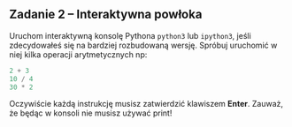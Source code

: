 ## Zadanie 2 &ndash; Interaktywna powłoka

Uruchom interaktywną konsolę Pythona `python3` lub `ipython3`, jeśli zdecydowałeś się na bardziej rozbudowaną wersję.
Spróbuj uruchomić w niej kilka operacji arytmetycznych np:


```python
2 + 3
10 / 4
30 * 2
```

Oczywiście każdą instrukcję musisz zatwierdzić klawiszem **Enter**.
Zauważ, że będąc w konsoli nie musisz używać print!
